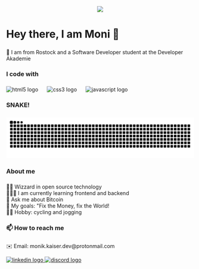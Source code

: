 <div align="center">
  <img height="200" src="https://media.licdn.com/dms/image/v2/D4D03AQGbmVjM-ZIwWQ/profile-displayphoto-shrink_200_200/profile-displayphoto-shrink_200_200/0/1713389416026?e=1758153600&v=beta&t=xBHnRkekDsj4YfnFfqm5oB4NxDlG_mIxqqM3CpItbMI"  />
</div>

###

<h1 align="left">Hey there, I am Moni 👋</h1>

###

<p align="left">📌 I am from Rostock and a Software Developer student at the Developer Akademie</p>

###

<h3 align="left">I code with</h3>

###

<div align="left">
  <img src="https://cdn.jsdelivr.net/gh/devicons/devicon/icons/html5/html5-original.svg" height="52" alt="html5 logo"/>
  <img width="16" />
  <img src="https://cdn.jsdelivr.net/gh/devicons/devicon/icons/css3/css3-original.svg" height="52" alt="css3 logo"/>
  <img width="16" />
  <img src="https://cdn.jsdelivr.net/gh/devicons/devicon/icons/javascript/javascript-original.svg" height="52" alt="javascript logo"/>
</div>

###

<h3 align="left">SNAKE!</h3>

###

<img src="https://raw.githubusercontent.com/MoniHRO/MoniHRO/output/snake.svg" alt="Snake animation" />

###

<h3 align="left">About me</h3>

###

<p align="left">🧙‍♂️ Wizzard in open source technology<br>👩🏻‍💻 I am currently learning frontend and backend<br>🧡 Ask me about Bitcoin <br>🎯 My goals: "Fix the Money, fix the World!<br>🚴‍♀️ Hobby: cycling and jogging</p>

###

<h3 align="left">📫 How to reach me</h3>

###
<p align="left">✉️ Email: monik.kaiser.dev@protonmail.com</p>
<div align="left">
  <a href="https://www.linkedin.com/in/monik-kaiser-%F0%9F%9A%B4%F0%9F%8F%BC%E2%80%8D%E2%99%80%EF%B8%8F-654503303" target="_blank">
    <img src="https://raw.githubusercontent.com/maurodesouza/profile-readme-generator/master/src/assets/icons/social/linkedin/default.svg" width="52" height="32" alt="linkedin logo"/>
  </a>
  <a href="moni093525" target="_blank">
    <img src="https://raw.githubusercontent.com/maurodesouza/profile-readme-generator/master/src/assets/icons/social/discord/default.svg" width="52" height="32" alt="discord logo"/>
  </a>
</div>

###
